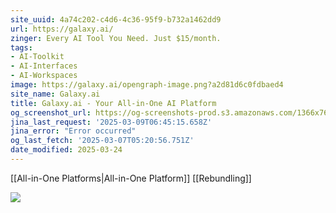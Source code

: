 ```yaml
---
site_uuid: 4a74c202-c4d6-4c36-95f9-b732a1462dd9
url: https://galaxy.ai/
zinger: Every AI Tool You Need. Just $15/month.
tags:
- AI-Toolkit
- AI-Interfaces
- AI-Workspaces
image: https://galaxy.ai/opengraph-image.png?a2d81d6c0fdbaed4
site_name: Galaxy.ai
title: Galaxy.ai - Your All-in-One AI Platform
og_screenshot_url: https://og-screenshots-prod.s3.amazonaws.com/1366x768/80/false/b947f97e1c97731cfe8a0cd2518fb889b4e5ac0ff77c743d82c38847e5f646ca.jpeg
jina_last_request: '2025-03-09T06:45:15.658Z'
jina_error: "Error occurred"
og_last_fetch: '2025-03-07T05:20:56.751Z'
date_modified: 2025-03-24
---
```



[[All-in-One Platforms|All-in-One Platform]]
[[Rebundling]]

![](https://i.imgur.com/43Bg9Uz.png)

